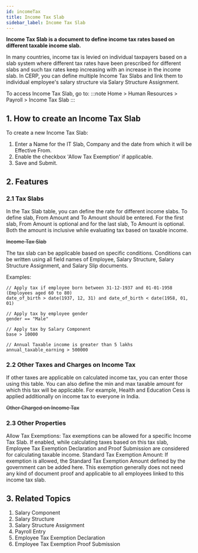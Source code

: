 ```yaml
---
id: incomeTax
title: Income Tax Slab
sidebar_label: Income Tax Slab
---
```


**Income Tax Slab is a document to define income tax rates based on different taxable income slab.**

In many countries, income tax is levied on individual taxpayers based on a slab system where different tax rates have been prescribed for different slabs and such tax rates keep increasing with an increase in the income slab. In CERP, you can define multiple Income Tax Slabs and link them to individual employee's salary structure via Salary Structure Assignment.

To access Income Tax Slab, go to:
:::note
Home > Human Resources > Payroll > Income Tax Slab
:::

## 1. How to create an Income Tax Slab

To create a new Income Tax Slab:

1. Enter a Name for the IT Slab, Company and the date from which it will be Effective From.
1. Enable the checkbox 'Allow Tax Exemption' if applicable.
1. Save and Submit.

## 2. Features

### 2.1 Tax Slabs

In the Tax Slab table, you can define the rate for different income slabs. To define slab, From Amount and To Amount should be entered. For the first slab, From Amount is optional and for the last slab, To Amount is optional. Both the amount is inclusive while evaluating tax based on taxable income.

~~Income Tax Slab~~

The tax slab can be applicable based on specific conditions. Conditions can be written using all field names of Employee, Salary Structure, Salary Structure Assignment, and Salary Slip documents.

Examples:

    // Apply tax if employee born between 31-12-1937 and 01-01-1958 (Employees aged 60 to 80)
    date_of_birth > date(1937, 12, 31) and date_of_birth < date(1958, 01, 01)

    // Apply tax by employee gender
    gender == "Male"

    // Apply tax by Salary Component
    base > 10000

    // Annual Taxable income is greater than 5 lakhs
    annual_taxable_earning > 500000

### 2.2 Other Taxes and Charges on Income Tax

If other taxes are applicable on calculated income tax, you can enter those using this table. You can also define the min and max taxable amount for which this tax will be applicable. For example, Health and Education Cess is applied additionally on income tax to everyone in India.

~~Other Charged on Income Tax~~

### 2.3 Other Properties

Allow Tax Exemptions: Tax exemptions can be allowed for a specific Income Tax Slab. If enabled, while calculating taxes based on this tax slab, Employee Tax Exemption Declaration and Proof Submission are considered for calculating taxable income.
Standard Tax Exemption Amount: If exemption is allowed, the Standard Tax Exemption Amount defined by the government can be added here. This exemption generally does not need any kind of document proof and applicable to all employees linked to this income tax slab.

## 3. Related Topics

1. Salary Component
1. Salary Structure
1. Salary Structure Assignment
1. Payroll Entry
1. Employee Tax Exemption Declaration
1. Employee Tax Exemption Proof Submission

